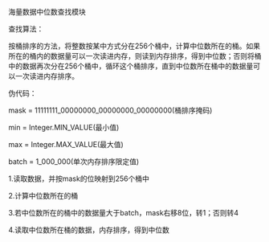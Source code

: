 海量数据中位数查找模块

查找算法：

按桶排序的方法，将整数按某中方式分在256个桶中，计算中位数所在的桶。如果所在的桶内的数据量可以一次读进内存，则读到内存排序，得到中位数；否则将桶中的数据再次分在256个桶中，循环这个桶排序，直到中位数所在桶中的数据量可以一次读进内存排序。

伪代码：

mask = 11111111_00000000_00000000_00000000(桶排序掩码)

min = Integer.MIN_VALUE(最小值)

max = Integer.MAX_VALUE(最大值)

batch = 1_000_000(单次内存排序限定值)

1.读取数据，并按mask的位映射到256个桶中

2.计算中位数所在的桶

3.若中位数所在的桶中的数据量大于batch，mask右移8位，转1；否则转4

4.读取中位数所在桶的数据，内存排序，得到中位数


